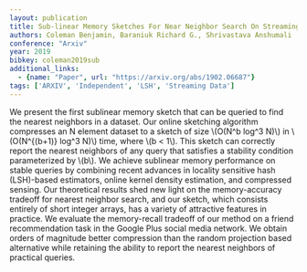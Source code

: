 ```yaml
---
layout: publication
title: Sub-linear Memory Sketches For Near Neighbor Search On Streaming Data
authors: Coleman Benjamin, Baraniuk Richard G., Shrivastava Anshumali
conference: "Arxiv"
year: 2019
bibkey: coleman2019sub
additional_links:
  - {name: "Paper", url: "https://arxiv.org/abs/1902.06687"}
tags: ['ARXIV', 'Independent', 'LSH', 'Streaming Data']
---
```

We present the first sublinear memory sketch that can be queried to find the
nearest neighbors in a dataset. Our online sketching algorithm compresses an N
element dataset to a sketch of size \\(O(N^b log^3 N)\\) in \\(O(N^\{(b+1)\} log^3
N)\\) time, where \\(b < 1\\). This sketch can correctly report the nearest neighbors
of any query that satisfies a stability condition parameterized by \\(b\\). We
achieve sublinear memory performance on stable queries by combining recent
advances in locality sensitive hash (LSH)-based estimators, online kernel
density estimation, and compressed sensing. Our theoretical results shed new
light on the memory-accuracy tradeoff for nearest neighbor search, and our
sketch, which consists entirely of short integer arrays, has a variety of
attractive features in practice. We evaluate the memory-recall tradeoff of our
method on a friend recommendation task in the Google Plus social media network.
We obtain orders of magnitude better compression than the random projection
based alternative while retaining the ability to report the nearest neighbors
of practical queries.
